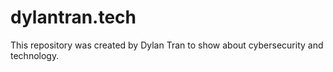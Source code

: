 # dylantran.tech
This repository was created by Dylan Tran to show about cybersecurity and technology.
